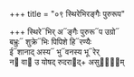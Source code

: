+++
title = "०९ स्थिरेभिरङ्गैः पुरुरूप"

+++
स्थिरे᳓भिर् अ᳓ङ्गैः पुरुरू᳓प उग्रो᳓  
बभ्रुः᳓ शुक्रे᳓भिः पिपिशे हि᳓रण्यैः  
ई᳓शानाद् अस्य᳓ भु᳓वनस्य भू᳓रेर्  
न᳓ वा᳓ उ योषद् रुदरा᳓द्+ असुर्य᳡म्